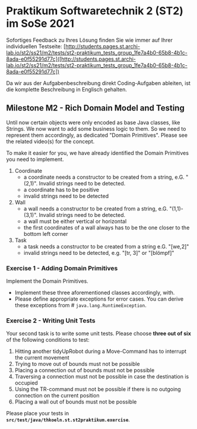 # Praktikum Softwaretechnik 2 (ST2) im SoSe 2021

Sofortiges Feedback zu Ihres Lösung finden Sie wie immer auf Ihrer individuellen Testseite:
[http://students.pages.st.archi-lab.io/st2/ss21/m2/tests/st2-praktikum_tests_group_1fe7a4b0-65b8-4b1c-8ada-e0f55291d77c]([http://students.pages.st.archi-lab.io/st2/ss21/m2/tests/st2-praktikum_tests_group_1fe7a4b0-65b8-4b1c-8ada-e0f55291d77c])

Da wir aus der Aufgabenbeschreibung direkt Coding-Aufgaben ableiten, ist die komplette Beschreibung in Englisch
gehalten. 

## Milestone M2 - Rich Domain Model and Testing

Until now certain objects were only encoded as base Java classes, like Strings. We now want to add some business
logic to them. So we need to represent them accordingly, as dedicated "Domain Primitives". Please see the related
video(s) for the concept. 

To make it easier for you, we have already identified the Domain Primitives you need to implement.
 
1. Coordinate
    * a coordinate needs a constructor to be created from a string, e.G. "(2,1)". Invalid strings need to be 
        detected.
    * a coordinate has to be positive    
    * invalid strings need to be detected
1. Wall
    * a wall needs a constructor to be created from a string, e.G. "(1,1)-(3,1)". Invalid strings need to be 
        detected.
    * a wall must be either vertical or horizontal
    * the first coordinates of a wall always has to be the one closer to the bottom left corner
1. Task
    * a task needs a constructor to be created from a string e.G. "\[we,2]"
    * invalid strings need to be detected, e.g. "\[tr, 3]" or "\[blömpf]" 
    

### Exercise 1 - Adding Domain Primitives

Implement the Domain Primitives. 

* Implement these three aforementioned classes accordingly, with. 
* Please define appropriate exceptions for error cases. You can derive these exceptions from #
    `java.lang.RuntimeException`. 


### Exercise 2 - Writing Unit Tests

Your second task is to write some unit tests. Please choose **three out of six** of the following conditions to test:

1. Hitting another tidyUpRobot during a Move-Command has to interrupt the current movement
1. Trying to move out of bounds must not be possible
1. Placing a connection out of bounds must not be possible
1. Traversing a connection must not be possible in case the destination is occupied 
1. Using the TR-command must not be possible if there is no outgoing connection on the current position 
1. Placing a wall out of bounds must not be possible

Please place your tests in **`src/test/java/thkoeln.st.st2praktikum.exercise`**.








